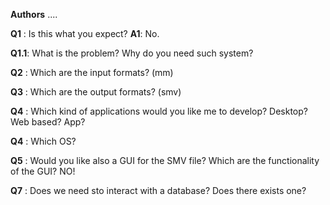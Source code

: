 **Authors** 
....


**Q1** : Is this what you expect?
**A1**: No.

**Q1.1**: What is the problem? Why do you need such system?

**Q2** : Which are the input formats? (mm)

**Q3** : Which are the output formats? (smv)

**Q4** : Which kind of applications would you like me to develop? Desktop? Web based? App?

**Q4** : Which OS?

**Q5** : Would you like also a GUI for the SMV file? Which are the functionality of the GUI? NO!

**Q7** : Does we need sto interact with a database? Does there exists one?


